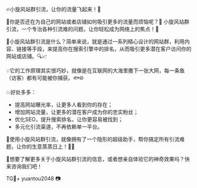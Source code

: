 🔥小旋风站群引流，让你的流量飞起来！🚀

🌟你是否还在为自己的网站或者店铺如何吸引更多的流量而烦恼呢？🤔 小旋风站群引流，一个专治各种引流难的问题，让你轻松成为网络上的焦点！🎯

🌈小旋风站群引流是什么？简单来说，就是通过一系列精心设计的网站群，利用内容、链接等手段，来提高你在搜索引擎中的排名，从而吸引更多潜在客户访问你的网站或店铺。🔍📈

💡它的工作原理其实很巧妙，就像是在互联网的大海里撒下一张大网，每一条鱼（访客）都有可能被你捕获。🐟🌐

💥好处多多：
- 提高网站曝光率，让更多人看到你的存在；
- 增加网站流量，让更多的潜在客户成为你的忠实粉丝；
- 优化SEO，提升搜索排名，让你更容易被找到；
- 多元化引流渠道，不再依赖单一平台。

🤩使用小旋风站群引流，就像拥有了一个隐形的超级助手，帮你搞定所有引流难题，让你的生意蒸蒸日上！💼🔥

🎯想要了解更多关于小旋风站群引流的信息，或者想亲自体验它的神奇效果吗？快来咨询我们吧！

TG💪+ yuantou2048  📷